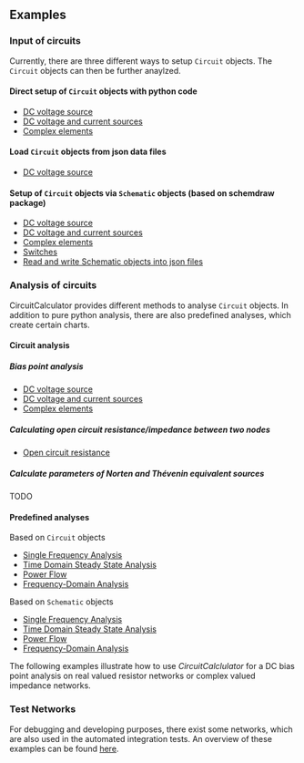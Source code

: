 ## Examples

### Input of circuits

Currently, there are three different ways to setup `Circuit` objects. The `Circuit` objects can then be further anaylzed.

#### Direct setup of `Circuit` objects with python code

- [DC voltage source](test-networks/02_circuit/example_04.ipynb)
- [DC voltage and current sources](test-networks/02_circuit/example_10.ipynb)
- [Complex elements](test-networks/02_circuit/example_12.ipynb)

#### Load `Circuit` objects from json data files

- [DC voltage source](input/json/example_circuit_1.py)

#### Setup of `Circuit` objects via `Schematic` objects (based on schemdraw package)

- [DC voltage source](test-networks/03_simple_circuit/example_network_4.ipynb)
- [DC voltage and current sources](test-networks/03_simple_circuit/example_network_10.ipynb)
- [Complex elements](test-networks/03_simple_circuit/example_network_12.ipynb)
- [Switches](python/example_circuit_4.ipynb)
- [Read and write Schematic objects into json files](simple_circuit/example_circuit_8.ipynb)

### Analysis of circuits

CircuitCalculator provides different methods to analyse `Circuit` objects. In addition to pure python analysis, there are also predefined analyses, which create certain charts.

#### Circuit analysis

##### Bias point analysis

- [DC voltage source](test-networks/02_circuit/example_04.ipynb)
- [DC voltage and current sources](test-networks/02_circuit/example_10.ipynb)
- [Complex elements](test-networks/02_circuit/example_12.ipynb)

##### Calculating open circuit resistance/impedance between two nodes

- [Open circuit resistance](test-networks/03_circuit/example_network_8.ipynb)

##### Calculate parameters of Norten and Thévenin equivalent sources

TODO

#### Predefined analyses

Based on `Circuit` objects

- [Single Frequency Analysis](python/example_circuit_1.ipynb)
- [Time Domain Steady State Analysis](python/example_circuit_2.ipynb)
- [Power Flow](python/example_circuit_3.ipynb)
- [Frequency-Domain Analysis](python/example_circuit_5.ipynb)

Based on `Schematic` objects

- [Single Frequency Analysis](python/example_circuit_1.ipynb)
- [Time Domain Steady State Analysis](python/example_circuit_2.ipynb)
- [Power Flow](python/example_circuit_3.ipynb)
- [Frequency-Domain Analysis](python/example_circuit_5.ipynb)

The following examples illustrate how to use _CircuitCalclulator_ for a DC bias point analysis on real valued resistor networks or complex valued impedance networks.

### Test Networks

For debugging and developing purposes, there exist some networks, which are also used in the automated integration tests. An overview of these examples can be found [here](test-networks/readme.md).